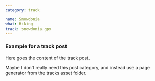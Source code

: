 ```yaml
---
category: track

name: Snowdonia
what: Hiking
track: snowdonia.gpx
---
```


### Example for a track post

Here goes the content of the track post.

Maybe I don't really need this post category, and instead use a page generator from the tracks asset folder.
